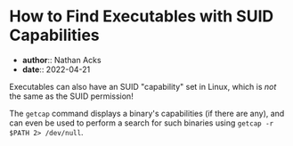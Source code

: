 # How to Find Executables with SUID Capabilities

* **author**:: Nathan Acks
* **date**:: 2022-04-21

Executables can also have an SUID "capability" set in Linux, which is *not* the same as the SUID permission!

The `getcap` command displays a binary's capabilities (if there are any), and can even be used to perform a search for such binaries using `getcap -r $PATH 2> /dev/null`.
